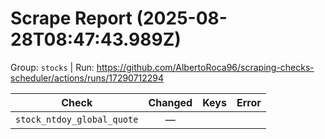 # Scrape Report (2025-08-28T08:47:43.989Z)

Group: `stocks`  |  Run: https://github.com/AlbertoRoca96/scraping-checks-scheduler/actions/runs/17290712294

| Check | Changed | Keys | Error |
|---|:---:|:--|:--|
| `stock_ntdoy_global_quote` | — |  |  |
